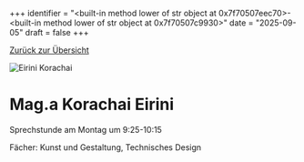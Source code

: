 
+++
identifier = "<built-in method lower of str object at 0x7f70507eec70>-<built-in method lower of str object at 0x7f70507c9930>"
date = "2025-09-05"
draft = false
+++

 [Zurück zur Übersicht](/schule/lehrpersonal/)

<div class="row">
<div class="column">
<img src="/images/personal/Korachai.jpg" alt="Eirini Korachai"> 
</div>
<div class="column">

# Mag.a Korachai Eirini 

Sprechstunde am Montag um 9:25-10:15

Fächer: Kunst und Gestaltung,  Technisches Design















</div>
</div> 

